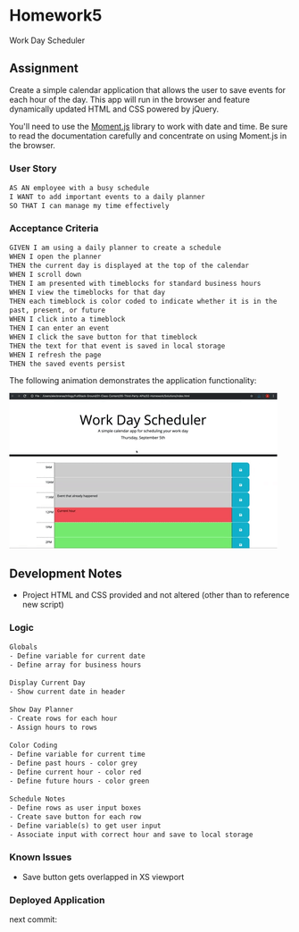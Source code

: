 # Homework5

Work Day Scheduler

## Assignment

Create a simple calendar application that allows the user to save events for each hour of the day. This app will run in the browser and feature dynamically updated HTML and CSS powered by jQuery.

You'll need to use the [Moment.js](https://momentjs.com/) library to work with date and time. Be sure to read the documentation carefully and concentrate on using Moment.js in the browser.

### User Story

```
AS AN employee with a busy schedule
I WANT to add important events to a daily planner
SO THAT I can manage my time effectively
```

### Acceptance Criteria

```
GIVEN I am using a daily planner to create a schedule
WHEN I open the planner
THEN the current day is displayed at the top of the calendar
WHEN I scroll down
THEN I am presented with timeblocks for standard business hours
WHEN I view the timeblocks for that day
THEN each timeblock is color coded to indicate whether it is in the past, present, or future
WHEN I click into a timeblock
THEN I can enter an event
WHEN I click the save button for that timeblock
THEN the text for that event is saved in local storage
WHEN I refresh the page
THEN the saved events persist
```

The following animation demonstrates the application functionality:

![day planner demo](./Assets/05-third-party-apis-homework-demo.gif)

## Development Notes

- Project HTML and CSS provided and not altered (other than to reference new script)

### Logic

```
Globals
- Define variable for current date
- Define array for business hours

Display Current Day
- Show current date in header

Show Day Planner
- Create rows for each hour
- Assign hours to rows

Color Coding
- Define variable for current time
- Define past hours - color grey
- Define current hour - color red
- Define future hours - color green

Schedule Notes
- Define rows as user input boxes
- Create save button for each row
- Define variable(s) to get user input
- Associate input with correct hour and save to local storage
```

### Known Issues

- Save button gets overlapped in XS viewport

### Deployed Application

next commit:
